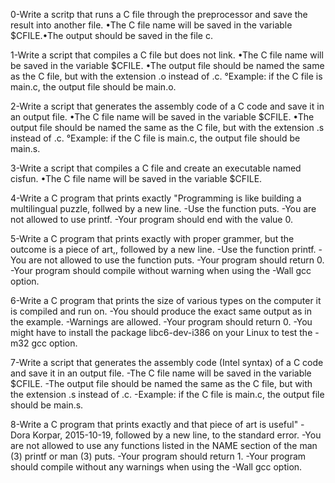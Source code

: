 0-Write a scritp that runs a C file through the preprocessor and save the result into another file.
•The C file name will be saved in the variable $CFILE.•The output should be saved in the file c.

1-Write a script that compiles a C file but does not link.
•The C file name will be saved in the variable $CFILE.
•The output file should be named the same as the C file, but with the extension .o instead of .c.
    °Example: if the C file is main.c, the output file     should be main.o.

2-Write a script that generates the assembly code of a C code and save it in an output file.
•The C file name will be saved in the variable $CFILE.
•The output file should be named the same as the C file, but with the extension .s instead of .c.
    °Example: if the C file is main.c, the output file should be main.s.

3-Write a script that compiles a C file and create an executable named cisfun.
•The C file name will be saved in the variable $CFILE.

4-Write a C program that prints exactly "Programming is like building a multilingual puzzle, follwed by a new line.
-Use the function puts.
-You are not allowed to use printf.
-Your program should end with the value 0.

5-Write a C program that prints exactly with proper grammer, but the outcome is a piece of art,, followed by a new line.
-Use the function printf.
-You are not allowed to use the function puts.
-Your program should return 0.
-Your program should compile without warning when using the -Wall gcc option.

6-Write a C program that prints the size of various types on the computer it is compiled and run on.
-You should produce the exact same output as in the example.
-Warnings are allowed.
-Your program should return 0.
-You might have to install the package libc6-dev-i386 on your Linux to test the -m32 gcc option.

7-Write a script that generates the assembly code (Intel syntax) of a C code and save it in an output file.
-The C file name will be saved in the variable $CFILE.
-The output file should be named the same as the C file, but with the extension .s instead of .c.
    -Example: if the C file is main.c, the output file should be main.s.

8-Write a C program that prints exactly and that piece of art is useful" - Dora Korpar, 2015-10-19, followed by a new line, to the standard error.
-You are not allowed to use any functions listed in the NAME section of the man (3) printf or man (3) puts.
-Your program should return 1.
-Your program should compile without any warnings when using the -Wall gcc option.    

